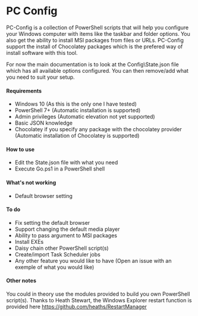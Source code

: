 # PC Config
 
PC-Config is a collection of PowerShell scripts that will help you configure your Windows computer with items like the taskbar and folder options. You also get the ability to install MSI packages from files or URLs. PC-Config support the install of Chocolatey packages which is the prefered way of install software with this tool.

For now the main documentation is to look at the Config\State.json file which has all available options configured. You can then remove/add what you need to suit your setup.

#### Requirements
- Windows 10 (As this is the only one I have tested)
- PowerShell 7+ (Automatic installation is supported)
- Admin privileges (Automatic elevation not yet supported)
- Basic JSON knowledge
- Chocolatey if you specify any package with the chocolatey provider (Automatic installation of Chocolatey is supported)

#### How to use
- Edit the State.json file with what you need
- Execute Go.ps1 in a PowerShell shell

#### What's not working
- Default browser setting

#### To do
- Fix setting the default browser
- Support changing the default media player
- Ability to pass argument to MSI packages
- Install EXEs
- Daisy chain other PowerShell script(s)
- Create/import Task Scheduler jobs
- Any other feature you would like to have (Open an issue with an exemple of what you would like)

#### Other notes
You could in theory use the modules provided to build you own PowerShell script(s).
Thanks to Heath Stewart, the Windows Explorer restart function is provided here https://github.com/heaths/RestartManager

